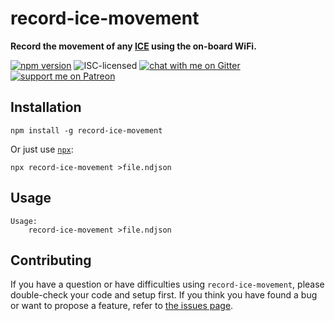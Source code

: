 # record-ice-movement

**Record the movement of any [ICE](https://en.wikipedia.org/wiki/Intercity-Express) using the on-board WiFi.**

[![npm version](https://img.shields.io/npm/v/record-ice-movement.svg)](https://www.npmjs.com/package/record-ice-movement)
![ISC-licensed](https://img.shields.io/github/license/derhuerst/record-ice-movement.svg)
[![chat with me on Gitter](https://img.shields.io/badge/chat%20with%20me-on%20gitter-512e92.svg)](https://gitter.im/derhuerst)
[![support me on Patreon](https://img.shields.io/badge/support%20me-on%20patreon-fa7664.svg)](https://patreon.com/derhuerst)


## Installation

```shell
npm install -g record-ice-movement
```

Or just use [`npx`](https://npmjs.com/package/npx):

```shell
npx record-ice-movement >file.ndjson
```


## Usage

```shell
Usage:
    record-ice-movement >file.ndjson
```


## Contributing

If you have a question or have difficulties using `record-ice-movement`, please double-check your code and setup first. If you think you have found a bug or want to propose a feature, refer to [the issues page](https://github.com/derhuerst/record-ice-movement/issues).
